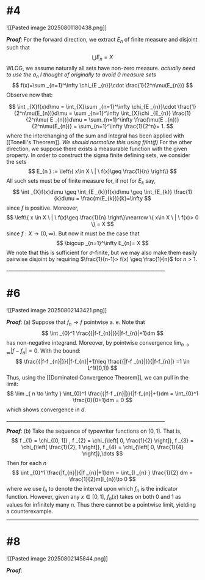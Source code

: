 # #4
![[Pasted image 20250801180438.png]]

***Proof***: For the forward direction, we extract $E_n$ of finite measure and disjoint such that 
$$\bigcup E_{n}= X $$
WLOG, we assume naturally all sets have non-zero measure. *actually need to use the $a_n$ I thought of originally to avoid 0 measure sets* 
$$
f(x)=\sum _{n=1}^\infty \chi_{E _{n}}\cdot \frac{1}{2^n\mu(E_{n})}
$$
Observe now that:

$$
\int _{X}f(x)d\mu = \int_{X}\sum _{n=1}^\infty \chi_{E _{n}}\cdot \frac{1}{2^n\mu(E_{n})}d\mu = \sum _{n=1}^\infty \int_{X}\chi _{E_{n}} \frac{1}{2^n\mu( E _{n})}d\mu = \sum_{n=1}^\infty \frac{\mu(E _{n})}{2^n\mu(E_{n})} = \sum_{n=1}^\infty \frac{1}{2^n}= 1. 
$$
where the interchanging of the sum and integral has been applied with [[Tonelli's Theorem]]. *We should normalize this using f/int(f)*
For the other direction, we suppose there exists a measurable function with the given property. In order to construct the sigma finite defining sets, we consider the sets
$$
E_{n } := \left\{  x\in X \ | \ f(x)\geq \frac{1}{n}  \right\}
$$
All such sets must be of finite measure for, if not for $E_k$ say,
$$
\int _{X}f(x)d\mu \geq \int_{E _{k}}f(x)d\mu \geq \int_{E_{k}} \frac{1}{k}d\mu = \frac{m(E_{k})}{k}=\infty
$$
since $f$ is positive. Moreover,
$$
\left\{  x \in X \ | \ f(x)\geq \frac{1}{n}  \right\}\nearrow \{ x\in X \ | \ f(x)> 0 \} = X
$$
since $f: X\to (0,\infty)$. But now it must be the case that 
$$
\bigcup _{n=1}^\infty E_{n}= X
$$
We note that this is sufficient for $\sigma$-finite, but we may also make them easily pairwise disjoint by requiring $\frac{1}{n-1}> f(x) \geq \frac{1}{n}$ for $n>1$.  
$$\tag*{$\blacksquare$}$$ _________________________________________________________________ 

# #6
![[Pasted image 20250802143421.png]]

***Proof***: (a) Suppose that $f_n\to f$ pointwise a. e. Note that 
$$
\int _{0}^1 \frac{{|f-f_{n}|}}{|f-f_{n}|+1}dm
$$
has non-negative integrand. Moreover, by pointwise convergence $\lim_{ n \to \infty }|f-f_{n}|=0$. With the bound:
$$
\frac{{|f-f _{n}|}}{|f-f_{n}|+1}\leq \frac{{|f-f _{n}|}}{|f-f_{n}|} =1 \in L^1([0,1])
$$
Thus, using the [[Dominated Convergence Theorem]], we can pull in the limit:
$$
\lim _{ n \to \infty } \int_{0}^1 \frac{{|f-f _{n}|}}{|f-f_{n}|+1}dm = \int_{0}^1 \frac{0}{0+1}dm = 0 
$$
which shows convergence in $d$. 
$$\tag*{$\blacksquare$}$$ _________________________________________________________________ 

***Proof***: (b) Take the sequence of typewriter functions on $[0,1]$. That is, 
$$
f _{1} = \chi_{[0, 1]} , f _{2} = \chi_{\left[ 0, \frac{1}{2} \right]}, f _{3} = \chi_{\left[  \frac{1}{2}, 1 \right]}, f _{4} = \chi_{\left[ 0, \frac{1}{4} \right]},\dots
$$
Then for each $n$
$$
\int _{0}^1 \frac{|f_{n}|}{|f _{n}|+1}dm = \int_{I _{n} } \frac{1}{2} dm = \frac{1}{2}m(I_{n})\to 0
$$
where we use $I_n$ to denote the interval upon which $f_n$ is the indicator function. However, given any $x\in[0,1]$, $f_n(x)$ takes on both 0 and 1 as values for infinitely many $n$. Thus there cannot be a pointwise limit, yielding a counterexample.
$$\tag*{$\blacksquare$}$$ 
_________________________________________________________________ 

# #8
![[Pasted image 20250802145844.png]]

***Proof***: 